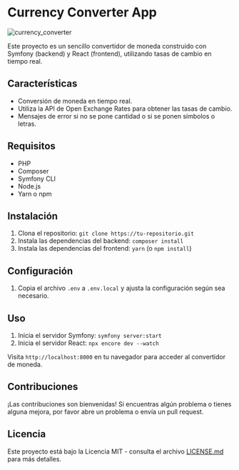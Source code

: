 # Currency Converter App

![currency_converter](https://github.com/Marian4gc/currencyConverter/assets/117035764/bb358d40-9c75-442c-ae48-10ba4de7575a)

Este proyecto es un sencillo convertidor de moneda construido con Symfony (backend) y React (frontend), utilizando tasas de cambio en tiempo real.

## Características

- Conversión de moneda en tiempo real.
- Utiliza la API de Open Exchange Rates para obtener las tasas de cambio.
- Mensajes de error si no se pone cantidad o si se ponen símbolos o letras.

## Requisitos

- PHP
- Composer
- Symfony CLI
- Node.js
- Yarn o npm

## Instalación

1. Clona el repositorio: `git clone https://tu-repositorio.git`
2. Instala las dependencias del backend: `composer install`
3. Instala las dependencias del frontend: `yarn` (o `npm install`)

## Configuración

1. Copia el archivo `.env` a `.env.local` y ajusta la configuración según sea necesario.

## Uso

1. Inicia el servidor Symfony: `symfony server:start`
2. Inicia el servidor React: `npx encore dev --watch`

Visita `http://localhost:8000` en tu navegador para acceder al convertidor de moneda.

## Contribuciones

¡Las contribuciones son bienvenidas! Si encuentras algún problema o tienes alguna mejora, por favor abre un problema o envía un pull request.

## Licencia

Este proyecto está bajo la Licencia MIT - consulta el archivo [LICENSE.md](LICENSE.md) para más detalles.
